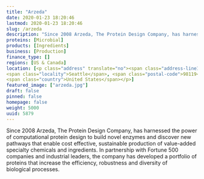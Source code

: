 ```yaml
---
title: "Arzeda"
date: 2020-01-23 18:20:46
lastmod: 2020-01-23 18:20:46
slug: /arzeda
description: "Since 2008 Arzeda, The Protein Design Company, has harnessed the power of computational protein design to build novel enzymes and discover new pathways that enable cost effective, sustainable production of value-added specialty chemicals and ingredients. In partnership with Fortune 500 companies and industrial leaders, the company has developed a portfolio of proteins that increase the efficiency, robustness and diversity of biological processes. "
proteins: [Microbial]
products: [Ingredients]
business: [Production]
finance_type: []
regions: [US & Canada]
location: [<p class="address" translate="no"><span class="address-line1">Thorndyke Avenue West</span><br>
<span class="locality">Seattle</span>, <span class="postal-code">98119</span><br>
<span class="country">United States</span></p>]
featured_image: ["arzeda.jpg"]
draft: false
pinned: false
homepage: false
weight: 5000
uuid: 5879
---
```

<p>Since 2008 Arzeda, The Protein Design Company, has harnessed the power of computational protein design to build novel enzymes and discover new pathways that enable cost effective, sustainable production of value-added specialty chemicals and ingredients. In partnership with Fortune 500 companies and industrial leaders, the company has developed a portfolio of proteins that increase the efficiency, robustness and diversity of biological processes. </p>
